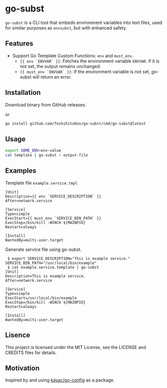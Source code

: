 # go-subst

`go-subst` is a CLI tool that embeds environment variables into text files, used for similar purposes as `envsubst`, but with enhanced safety.

## Features

- Support Go Template Custom Functions: `env` and `must_env`. 
    - ``{{ env `ENVVAR` }}``: Fetches the environment variable `ENVVAR`. If it is not set, the output remains unchanged. 
    - ``{{ must_env `ENVVAR` }}``: If the environment variable is not set, go-subst will return an error.

## Installation

Download binary from GitHub releases.

or

```bash
go install github.com/ToshihitoKon/go-subst/cmd/go-subst@latest
```

## Usage

```bash
export SOME_ENV=env-value
cat template | go-subst > output-file
```

## Examples

Template file `example.service.tmpl`

```service
[Unit]
Description={{ env `SERVICE_DESCRIPTION` }}
After=network.service

[Service]
Type=simple
ExecStart={{ must_env `SERVICE_BIN_PATH` }}
ExecStop=/bin/kill -WINCH ${MAINPID}
Restart=always

[Install]
WantedBy=multi-user.target
```

Generate service file using go-subst.

```shell
 $ export SERVICE_DESCRIPTION="This is example service." SERVICE_BIN_PATH="/usr/local/bin/example"
 $ cat example.service.template | go-subst
[Unit]
Description=This is example service.
After=network.service

[Service]
Type=simple
ExecStart=/usr/local/bin/example
ExecStop=/bin/kill -WINCH ${MAINPID}
Restart=always

[Install]
WantedBy=multi-user.target
```

## Lisence

This project is licensed under the MIT License, see the LICENSE and CREDITS files for details.

## Motivation

Inspired by and using [kayac/go-config](https://github.com/kayac/go-config) as a package.
